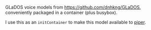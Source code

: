 GLaDOS voice models from https://github.com/dnhkng/GLaDOS, conveniently packaged in a container (plus busybox).

I use this as an `initContainer` to make this model available to [piper](https://hub.docker.com/r/rhasspy/wyoming-piper/).
